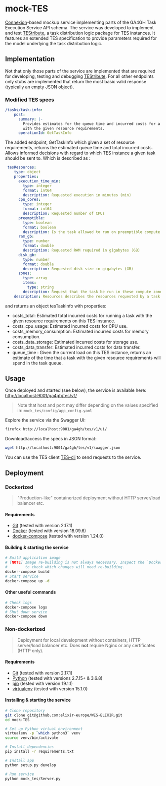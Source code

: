 # mock-TES

[Connexion](https://github.com/zalando/connexion)-based mockup service implementing parts of the GA4GH Task Execution
Service API schema. The service was developed to implement and test [TEStribute](https://github.com/elixir-europe/TEStribute),
a task distribution logic package for TES instances. It features an extended
TES specification to provide parameters required for the model underlying the
task distribution logic.

## Implementation

Not that only those parts of the service are implemented that are required for
developing, testing and debugging [TEStribute](https://github.com/elixir-europe/TEStribute).
For all other endpoints only stubs are implemented that return the most basic
valid response (typically an empty JSON object).

### Modified TES specs

```yaml
/tasks/task-info:
    post:
      summary: |-
        Provides estimates for the queue time and incurred costs for a task
        with the given resource requirements.
      operationId: GetTaskInfo
```
The added endpoint, GetTaskInfo which given a set of resource requirements, returns the estimated queue time and total incurred costs. Allows informed 
decisions with regard to which TES instance a given task should be sent to. Which is described as :
```yaml
 tesResources:
    type: object
    properties:
      execution_time_min:
        type: integer
        format: int64
        description: Requested execution in minutes (min)
      cpu_cores:
        type: integer
        format: int64
        description: Requested number of CPUs
      preemptible:
        type: boolean
        format: boolean
        description: Is the task allowed to run on preemptible compute instances (e.g. AWS Spot)?
      ram_gb:
        type: number
        format: double
        description: Requested RAM required in gigabytes (GB)
      disk_gb:
        type: number
        format: double
        description: Requested disk size in gigabytes (GB)
      zones:
        type: array
        items:
          type: string
        description: Request that the task be run in these compute zones.
    description: Resources describes the resources requested by a task.
```
and returns an object tesTaskInfo with properties:
* costs_total:
    Estimated total incurred costs for running a task with the given resource requirements on this TES instance.
* costs_cpu_usage:
    Estimated incurred costs for CPU use.
* costs_memory_consumption:
    Estimated incurred costs for memory consumption.
* costs_data_storage:
    Estimated incurred costs for storage use.
* costs_data_transfer:
    Estimated incurred costs for data transfer.
* queue_time :
    Given the current load on this TES instance, returns an estimate of the time that a task with the given resource
    requirements will spend in the task queue.
      
## Usage

Once deployed and started (see below), the service is available here:
<http://localhost:9001/ga4gh/tes/v1/>

> Note that host and port may differ depending on the values specified in:
`mock_tes/config/app_config.yaml`

Explore the service via the Swagger UI:

```bash
firefox http://localhost:9001/ga4gh/tes/v1/ui/
```

Download/access the specs in JSON format:

```bash
wget http://localhost:9001/ga4gh/tes/v1/swagger.json
```

You can use the TES client [TES-cli](https://github.com/elixir-europe/TES-cli) to send requests to the service.

## Deployment

### Dockerized

> "Production-like" containerized deployment without HTTP server/load balancer etc.

#### Requirements

- [Git](https://git-scm.com/book/en/v2/Getting-Started-Installing-Git) (tested with version 2.17.1)
- [Docker](https://docs.docker.com/install/) (tested with version 18.09.6)
- [docker-compose](https://docs.docker.com/compose/install/) (tested with version 1.24.0)

#### Building & starting the service

```bash
# Build application image
# [NOTE] Image re-building is not always necessary. Inspect the `Dockerfile`
#        to check which changes will need re-building.
docker-compose build
# Start service
docker-compose up -d
```

#### Other useful commands

```bash
# Check logs
docker-compose logs
# Shut down service
docker-compose down
```

### Non-dockerized

> Deployment for local development without containers, HTTP server/load balancer etc.
> Does **not** require Nginx or any certificates (HTTP only).

#### Requirements

- [Git](https://git-scm.com/book/en/v2/Getting-Started-Installing-Git) (tested with version 2.17.1)
- [Python](https://www.python.org/downloads/) (tested with versions 2.7.15+ & 3.6.8)
- [pip](https://pip.pypa.io/en/stable/installing/) (tested with version 19.1.1)
- [virtualenv](https://virtualenv.pypa.io/en/stable/installation/) (tested with version 15.1.0)

#### Installing & starting the service

```bash
# Clone repository
git clone git@github.com:elixir-europe/WES-ELIXIR.git
cd mock-TES

# Set up Python virtual environment
virtualenv -p `which python3` venv
source venv/bin/activate

# Install dependencies
pip install -r requirements.txt

# Install app
python setup.py develop

# Run service
python mock_tes/Server.py
```
